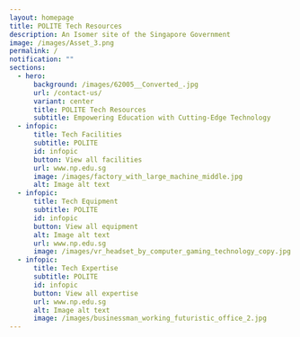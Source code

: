 ```yaml
---
layout: homepage
title: POLITE Tech Resources
description: An Isomer site of the Singapore Government
image: /images/Asset_3.png
permalink: /
notification: ""
sections:
  - hero:
      background: /images/62005__Converted_.jpg
      url: /contact-us/
      variant: center
      title: POLITE Tech Resources
      subtitle: Empowering Education with Cutting-Edge Technology
  - infopic:
      title: Tech Facilities
      subtitle: POLITE
      id: infopic
      button: View all facilities
      url: www.np.edu.sg
      image: /images/factory_with_large_machine_middle.jpg
      alt: Image alt text
  - infopic:
      title: Tech Equipment
      subtitle: POLITE
      id: infopic
      button: View all equipment
      alt: Image alt text
      url: www.np.edu.sg
      image: /images/vr_headset_by_computer_gaming_technology_copy.jpg
  - infopic:
      title: Tech Expertise
      subtitle: POLITE
      id: infopic
      button: View all expertise
      url: www.np.edu.sg
      alt: Image alt text
      image: /images/businessman_working_futuristic_office_2.jpg
---
```

